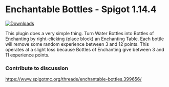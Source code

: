 # Enchantable Bottles - Spigot 1.14.4

[![Downloads](https://img.shields.io/github/downloads/spikespaz/enchantable-bottles-spigot/total?style=for-the-badge)](https://github.com/spikespaz/enchantable-bottles-spigot/releases)

This plugin does a very simple thing. Turn Water Bottles into Bottles of Enchanting by right-clicking (place block) an Enchanting Table. Each bottle will remove some random experience between 3 and 12 points. This operates at a slight loss because Bottles of Enchanting give between 3 and 11 experience points.

### Contribute to discussion
https://www.spigotmc.org/threads/enchantable-bottles.399656/
